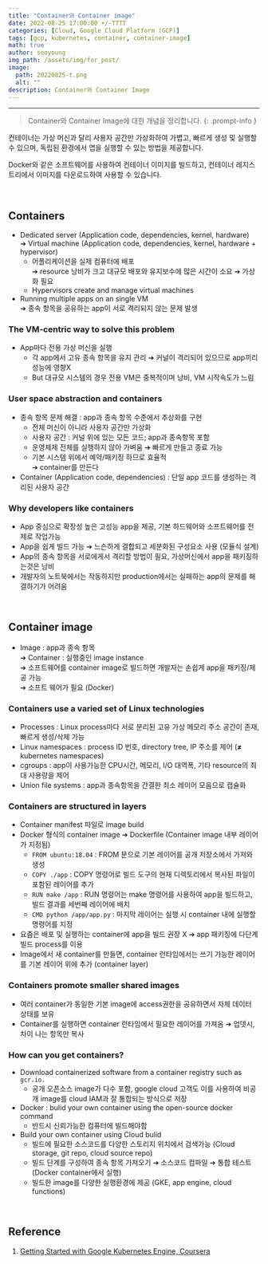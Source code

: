 ```yaml
---
title: "Container와 Container image"
date: 2022-08-25 17:00:00 +/-TTTT
categories: [Cloud, Google Cloud Platform (GCP)]
tags: [gcp, kubernetes, container, container-image]
math: true
author: seoyoung
img_path: /assets/img/for_post/
image:
  path: 20220825-t.png
  alt: ""
description: Container와 Container Image
---
```


---------------------------

> Container와 Container Image에 대한 개념을 정리합니다.
{: .prompt-info }

컨테이너는 가상 머신과 달리 사용자 공간만 가상화하여 가볍고, 빠르게 생성 및 실행할 수 있으며, 독립된 환경에서 앱을 실행할 수 있는 방법을 제공합니다. 

Docker와 같은 소프트웨어를 사용하여 컨테이너 이미지를 빌드하고, 컨테이너 레지스트리에서 이미지를 다운로드하여 사용할 수 있습니다.

&nbsp;
&nbsp;
&nbsp;

## **Containers**
- Dedicated server (Application code, dependencies, kernel, hardware)       
➔  Virtual machine (Application code, dependencies, kernel, hardware + hypervisor)
  - 어플리케이션을 실제 컴퓨터에 배포   
  ➔ resource 낭비가 크고 대규모 배포와 유지보수에 많은 시간이 소요 ➔ 가상화 필요
  - Hypervisors create and manage virtual machines
- Running multiple apps on an single VM   
➔ 종속 항목을 공유하는 app이 서로 격리되지 않는 문제 발생



### The VM-centric way to solve this problem
- App마다 전용 가상 머신을 실행
  - 각 app에서 고유 종속 항목을 유지 관리 ➔ 커널이 격리되어 있으므로 app끼리 성능에 영향X
  -  But 대규모 시스템의 경우 전용 VM은 중복적이며 낭비, VM 시작속도가 느림



### User space abstraction and containers
- 종속 항목 문제 해결 : app과 종속 항목 수준에서 추상화를 구현
  - 전체 머신이 아니라 사용자 공간만 가상화
  - 사용자 공간 : 커널 위에 있는 모든 코드; app과 종속항목 포함
  - 운영체제 전체를 실행하지 않아 가벼움 ➔ 빠르게 만들고 종료 가능
  - 기본 시스템 위에서 예약/패키징 하므로 효율적   
➔ container를 만든다
- Container (Application code, dependencies) : 단일 app 코드를 생성하는 격리된 사용자 공간



### Why developers like containers
- App 중심으로 확장성 높은 고성능 app을 제공, 기본 하드웨어와 소프트웨어를 전제로 작업가능
- App을 쉽게 빌드 가능 ➔ 느슨하게 결합되고 세분화된 구성요소 사용 (모듈식 설계)
- App의 종속 항목을 서로에게서 격리할 방법이 필요, 가상머신에서 app을 패키징하는것은 낭비
- 개발자의 노트북에서는 작동하지만 production에서는 실패하는 app의 문제를 해결하기가 어려움

&nbsp;
&nbsp;
&nbsp;

## **Container image**
- Image : app과 종속 항목   
➔ Container : 실행중인 image instance    
➔ 소프트웨어를 container image로 빌드하면 개발자는 손쉽게 app을 패키징/제공 가능    
➔ 소프트 웨어가 필요 (Docker)    



### Containers use a varied set of Linux technologies
- Processes : Linux process마다 서로 분리된 고유 가상 메모리 주소 공간이 존재, 빠르게 생성/삭제 가능
- Linux namespaces : process ID 번호, directory tree, IP 주소를 제어 (**≠** kubernetes namespaces)
- cgroups : app이 사용가능한 CPU시간, 메모리, I/O 대역폭, 기타 resource의 최대 사용량을 제어
- Union file systems : app과 종속항목을 간결한 최소 레이어 모음으로 캡슐화



### Containers are structured in layers
- Container manifest 파일로 image build
- Docker 형식의 container image ➔ Dockerfile (Container image 내부 레이어가 지정됨)
  - `FROM ubuntu:18.04` : FROM 문으로 기본 레이어를 공개 저장소에서 가져와 생성
  - `COPY ./app` : COPY 명령어로 빌드 도구의 현재 디렉토리에서 복사된 파일이 포함된 레이어를 추가
  - `RUN make /app` : RUN 명령어는 make 명령어를 사용하여 app을 빌드하고, 빌드 결과를 세번째 레이어에 배치
  - `CMD python /app/app.py` : 마지막 레이어는 실행 시 container 내에 실행할 명령어를 지정
- 요즘은 배포 및 실행하는 container에 app을 빌드 권장 X ➔ app 패키징에 다단계 빌드 process를 이용
- Image에서 새 container를 만들면, container 런타임에서는 쓰기 가능한 레이어를 기본 레이어 위에 추가 (container layer)



### Containers promote smaller shared images
- 여러 container가 동일한 기본 image에 access권한을 공유하면서 자체 데이터 상태를 보유
- Container를 실행하면 container 런타임에서 필요한 레이어를 가져옴 ➔ 업뎃시, 차이 나는 항목만 복사



### How can you get containers?
- Download containerized software from a container registry such as `gcr.io.`
  - 공개 오픈소스 image가 다수 포함, google cloud 고객도 이를 사용하여 비공개 image를 cloud IAM과 잘 통합되는 방식으로 저장
- Docker : bulid your own container using the open-source docker command
  - 반드시 신뢰가능한 컴퓨터에 빌드해야함
- Build your own container using Cloud bulid
  - 빌드에 필요한 소스코드를 다양한 스토리지 위치에서 검색가능 (Cloud storage, git repo, cloud source repo)
  - 빌드 단계를 구성하여 종속 항목 가져오기 ➔ 소스코드 컴파일 ➔ 통합 테스트 (Docker container에서 실행)
  - 빌드한 image를 다양한 실행환경에 제공 (GKE, app engine, cloud functions)


&nbsp;
&nbsp;
&nbsp;

## Reference

1. [Getting Started with Google Kubernetes Engine, Coursera](https://www.coursera.org/learn/google-kubernetes-engine)

